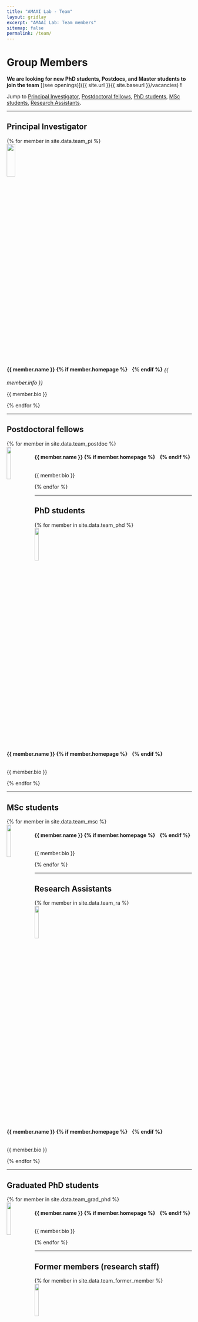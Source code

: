 ```yaml
---
title: "AMAAI Lab - Team"
layout: gridlay
excerpt: "AMAAI Lab: Team members"
sitemap: false
permalink: /team/
---
```


# Group Members

 **We are looking for new PhD students, Postdocs, and Master students to join the team** [(see openings)]({{ site.url }}{{ site.baseurl }}/vacancies) **!**

Jump to [Principal Investigator](#principal-investigator), [Postdoctoral fellows](#postdoctoral-fellows), [PhD students](#phd-students), [MSc students](#msc-students), [Research Assistants](#research-assistants).

---

## Principal Investigator
<div class="row">
{% for member in site.data.team_pi %}
<div class="col-sm-12 clearfix">
  <img src="{{ site.url }}{{ site.baseurl }}/images/teampic/{{ member.photo }}" class="img-responsive" width="15%" style="float: left; min-width: 30%;" />
  <h4 style="display: inline-flex; align-items: center; gap: 6px;">
    {{ member.name }}
    {% if member.homepage %}
      <a href="{{ member.homepage }}" target="_blank" style="color: #1E90FF; text-decoration: none;">
        <i class="fa fa-link" style="font-size: 0.8em; color: #1E90FF;"></i>
      </a>
    {% endif %}
  </h4>
  <i>{{ member.info }}</i>
  <p>{{ member.bio }}</p>
</div>
{% endfor %}
</div>

---

## Postdoctoral fellows
<div class="row">
{% for member in site.data.team_postdoc %}
<div class="col-sm-12 clearfix">
  <img src="{{ site.url }}{{ site.baseurl }}/images/teampic/{{ member.photo }}" class="img-responsive" width="15%" style="float: left" />
  <h4 style="display: inline-flex; align-items: center; gap: 6px;">
    {{ member.name }}
    {% if member.homepage %}
      <a href="{{ member.homepage }}" target="_blank" style="color: #1E90FF; text-decoration: none;">
        <i class="fa fa-link" style="font-size: 0.8em; color: #1E90FF;"></i>
      </a>
    {% endif %}
  </h4>
  <p>{{ member.bio }}</p>
</div>
{% endfor %}
</div>

---

## PhD students
<div class="row">
{% for member in site.data.team_phd %}
<div class="col-sm-12 clearfix">
  <img src="{{ site.url }}{{ site.baseurl }}/images/teampic/{{ member.photo }}" class="img-responsive" width="15%" style="float: left" />
  <h4 style="display: inline-flex; align-items: center; gap: 6px;">
    {{ member.name }}
    {% if member.homepage %}
      <a href="{{ member.homepage }}" target="_blank" style="color: #1E90FF; text-decoration: none;">
        <i class="fa fa-link" style="font-size: 0.8em; color: #1E90FF;"></i>
      </a>
    {% endif %}
  </h4>
  <p>{{ member.bio }}</p>
</div>
{% endfor %}
</div>

---

## MSc students
<div class="row">
{% for member in site.data.team_msc %}
<div class="col-sm-12 clearfix">
  <img src="{{ site.url }}{{ site.baseurl }}/images/teampic/{{ member.photo }}" class="img-responsive" width="15%" style="float: left" />
  <h4 style="display: inline-flex; align-items: center; gap: 6px;">
    {{ member.name }}
    {% if member.homepage %}
      <a href="{{ member.homepage }}" target="_blank" style="color: #1E90FF; text-decoration: none;">
        <i class="fa fa-link" style="font-size: 0.8em; color: #1E90FF;"></i>
      </a>
    {% endif %}
  </h4>
  <p>{{ member.bio }}</p>
</div>
{% endfor %}
</div>

---

## Research Assistants
<div class="row">
{% for member in site.data.team_ra %}
<div class="col-sm-12 clearfix">
  <img src="{{ site.url }}{{ site.baseurl }}/images/teampic/{{ member.photo }}" class="img-responsive" width="15%" style="float: left" />
  <h4 style="display: inline-flex; align-items: center; gap: 6px;">
    {{ member.name }}
    {% if member.homepage %}
      <a href="{{ member.homepage }}" target="_blank" style="color: #1E90FF; text-decoration: none;">
        <i class="fa fa-link" style="font-size: 0.8em; color: #1E90FF;"></i>
      </a>
    {% endif %}
  </h4>
  <p>{{ member.bio }}</p>
</div>
{% endfor %}
</div>

---

## Graduated PhD students
<div class="row">
{% for member in site.data.team_grad_phd %}
<div class="col-sm-12 clearfix">
  <img src="{{ site.url }}{{ site.baseurl }}/images/teampic/{{ member.photo }}" class="img-responsive" width="15%" style="float: left" />
  <h4 style="display: inline-flex; align-items: center; gap: 6px;">
    {{ member.name }}
    {% if member.homepage %}
      <a href="{{ member.homepage }}" target="_blank" style="color: #1E90FF; text-decoration: none;">
        <i class="fa fa-link" style="font-size: 0.8em; color: #1E90FF;"></i>
      </a>
    {% endif %}
  </h4>
  <p>{{ member.bio }}</p>
</div>
{% endfor %}
</div>

---

## Former members (research staff)
<div class="row">
{% for member in site.data.team_former_member %}
<div class="col-sm-12 clearfix">
  <img src="{{ site.url }}{{ site.baseurl }}/images/teampic/{{ member.photo }}" class="img-responsive" width="15%" style="float: left" />
  <h4 style="display: inline-flex; align-items: center; gap: 6px;">
    {{ member.name }}
    {% if member.homepage %}
      <a href="{{ member.homepage }}" target="_blank" style="color: #1E90FF; text-decoration: none;">
        <i class="fa fa-link" style="font-size: 0.8em; color: #1E90FF;"></i>
      </a>
    {% endif %}
  </h4>
  <p>{{ member.bio }}</p>
</div>
{% endfor %}
</div>

---

## Graduated Masters in Engineering students
<div class="row">
{% for member in site.data.team_grad_msc %}
<div class="col-sm-12 clearfix">
  <img src="{{ site.url }}{{ site.baseurl }}/images/teampic/{{ member.photo }}" class="img-responsive" width="15%" style="float: left" />
  <h4 style="display: inline-flex; align-items: center; gap: 6px;">
    {{ member.name }}
    {% if member.homepage %}
      <a href="{{ member.homepage }}" target="_blank" style="color: #1E90FF; text-decoration: none;">
        <i class="fa fa-link" style="font-size: 0.8em; color: #1E90FF;"></i>
      </a>
    {% endif %}
  </h4>
  <p>{{ member.bio }}</p>
</div>
{% endfor %}
</div>

---

## Former interns / visiting PhD students
<div class="row">
{% for member in site.data.team_former_intern %}
<div class="col-sm-12 clearfix">
  <img src="{{ site.url }}{{ site.baseurl }}/images/teampic/{{ member.photo }}" class="img-responsive" width="15%" style="float: left" />
  <h4 style="display: inline-flex; align-items: center; gap: 6px;">
    {{ member.name }}
    {% if member.homepage %}
      <a href="{{ member.homepage }}" target="_blank" style="color: #1E90FF; text-decoration: none;">
        <i class="fa fa-link" style="font-size: 0.8em; color: #1E90FF;"></i>
      </a>
    {% endif %}
  </h4>
  <p>{{ member.bio }}</p>
</div>
{% endfor %}
</div>

---

## Selected SUTD UROP student collaborators
<ul>
{% for member in site.data.team_collab %}
<li>{{ member.name }}</li>
{% endfor %}
</ul>


<br><br>

